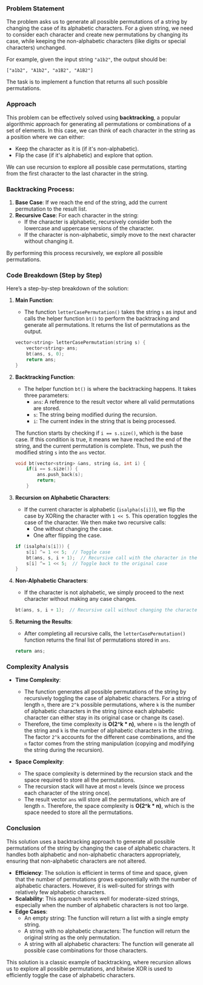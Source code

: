 ### Problem Statement

The problem asks us to generate all possible permutations of a string by changing the case of its alphabetic characters. For a given string, we need to consider each character and create new permutations by changing its case, while keeping the non-alphabetic characters (like digits or special characters) unchanged. 

For example, given the input string `"a1b2"`, the output should be:

```
["a1b2", "A1b2", "a1B2", "A1B2"]
```

The task is to implement a function that returns all such possible permutations.

### Approach

This problem can be effectively solved using **backtracking**, a popular algorithmic approach for generating all permutations or combinations of a set of elements. In this case, we can think of each character in the string as a position where we can either:

- Keep the character as it is (if it's non-alphabetic).
- Flip the case (if it's alphabetic) and explore that option.

We can use recursion to explore all possible case permutations, starting from the first character to the last character in the string. 

### Backtracking Process:

1. **Base Case**: If we reach the end of the string, add the current permutation to the result list.
2. **Recursive Case**: For each character in the string:
   - If the character is alphabetic, recursively consider both the lowercase and uppercase versions of the character. 
   - If the character is non-alphabetic, simply move to the next character without changing it.
   
By performing this process recursively, we explore all possible permutations.

### Code Breakdown (Step by Step)

Here’s a step-by-step breakdown of the solution:

1. **Main Function**:
   - The function `letterCasePermutation()` takes the string `s` as input and calls the helper function `bt()` to perform the backtracking and generate all permutations. It returns the list of permutations as the output.
   
   ```cpp
   vector<string> letterCasePermutation(string s) {
       vector<string> ans;
       bt(ans, s, 0);
       return ans;
   }
   ```

2. **Backtracking Function**:
   - The helper function `bt()` is where the backtracking happens. It takes three parameters:
     - `ans`: A reference to the result vector where all valid permutations are stored.
     - `s`: The string being modified during the recursion.
     - `i`: The current index in the string that is being processed.
   
   The function starts by checking if `i == s.size()`, which is the base case. If this condition is true, it means we have reached the end of the string, and the current permutation is complete. Thus, we push the modified string `s` into the `ans` vector.
   
   ```cpp
   void bt(vector<string> &ans, string &s, int i) {
       if(i == s.size()) {
           ans.push_back(s);
           return;
       }
   ```

3. **Recursion on Alphabetic Characters**:
   - If the current character is alphabetic (`isalpha(s[i])`), we flip the case by XORing the character with `1 << 5`. This operation toggles the case of the character. We then make two recursive calls:
     - One without changing the case.
     - One after flipping the case.
   
   ```cpp
   if (isalpha(s[i])) {
       s[i] ^= 1 << 5;  // Toggle case
       bt(ans, s, i + 1);  // Recursive call with the character in the new case
       s[i] ^= 1 << 5;  // Toggle back to the original case
   }
   ```

4. **Non-Alphabetic Characters**:
   - If the character is not alphabetic, we simply proceed to the next character without making any case changes.
   
   ```cpp
   bt(ans, s, i + 1);  // Recursive call without changing the character
   ```

5. **Returning the Results**:
   - After completing all recursive calls, the `letterCasePermutation()` function returns the final list of permutations stored in `ans`.

   ```cpp
   return ans;
   ```

### Complexity Analysis

- **Time Complexity**:
  - The function generates all possible permutations of the string by recursively toggling the case of alphabetic characters. For a string of length `n`, there are `2^k` possible permutations, where `k` is the number of alphabetic characters in the string (since each alphabetic character can either stay in its original case or change its case).
  - Therefore, the time complexity is **O(2^k * n)**, where `n` is the length of the string and `k` is the number of alphabetic characters in the string. The factor `2^k` accounts for the different case combinations, and the `n` factor comes from the string manipulation (copying and modifying the string during the recursion).
  
- **Space Complexity**:
  - The space complexity is determined by the recursion stack and the space required to store all the permutations.
  - The recursion stack will have at most `n` levels (since we process each character of the string once).
  - The result vector `ans` will store all the permutations, which are of length `n`. Therefore, the space complexity is **O(2^k * n)**, which is the space needed to store all the permutations.

### Conclusion

This solution uses a backtracking approach to generate all possible permutations of the string by changing the case of alphabetic characters. It handles both alphabetic and non-alphabetic characters appropriately, ensuring that non-alphabetic characters are not altered.

- **Efficiency**: The solution is efficient in terms of time and space, given that the number of permutations grows exponentially with the number of alphabetic characters. However, it is well-suited for strings with relatively few alphabetic characters.
- **Scalability**: This approach works well for moderate-sized strings, especially when the number of alphabetic characters is not too large.
- **Edge Cases**:
  - An empty string: The function will return a list with a single empty string.
  - A string with no alphabetic characters: The function will return the original string as the only permutation.
  - A string with all alphabetic characters: The function will generate all possible case combinations for those characters.

This solution is a classic example of backtracking, where recursion allows us to explore all possible permutations, and bitwise XOR is used to efficiently toggle the case of alphabetic characters.